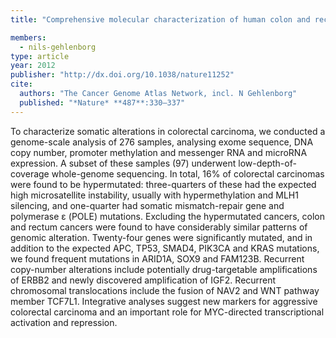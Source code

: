```yaml
---
title: "Comprehensive molecular characterization of human colon and rectal cancer"

members:
  - nils-gehlenborg
type: article
year: 2012
publisher: "http://dx.doi.org/10.1038/nature11252"
cite:
  authors: "The Cancer Genome Atlas Network, incl. N Gehlenborg"
  published: "*Nature* **487**:330–337"
---
```

To characterize somatic alterations in colorectal carcinoma, we conducted a genome-scale analysis of 276 samples, analysing exome sequence, DNA copy number, promoter methylation and messenger RNA and microRNA expression. A subset of these samples (97) underwent low-depth-of-coverage whole-genome sequencing. In total, 16% of colorectal carcinomas were found to be hypermutated: three-quarters of these had the expected high microsatellite instability, usually with hypermethylation and MLH1 silencing, and one-quarter had somatic mismatch-repair gene and polymerase ε (POLE) mutations. Excluding the hypermutated cancers, colon and rectum cancers were found to have considerably similar patterns of genomic alteration. Twenty-four genes were significantly mutated, and in addition to the expected APC, TP53, SMAD4, PIK3CA and KRAS mutations, we found frequent mutations in ARID1A, SOX9 and FAM123B. Recurrent copy-number alterations include potentially drug-targetable amplifications of ERBB2 and newly discovered amplification of IGF2. Recurrent chromosomal translocations include the fusion of NAV2 and WNT pathway member TCF7L1. Integrative analyses suggest new markers for aggressive colorectal carcinoma and an important role for MYC-directed transcriptional activation and repression.